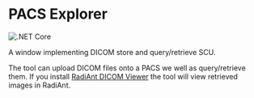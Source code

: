 # PACS Explorer

![.NET Core](https://github.com/iberisoft/PacsExplorer/workflows/.NET%20Core/badge.svg)

A window implementing DICOM store and query/retrieve SCU.

The tool can upload DICOM files onto a PACS we well as query/retrieve them. If you install [RadiAnt DICOM Viewer](https://www.radiantviewer.com/)
the tool will view retrieved images in RadiAnt.
